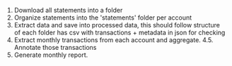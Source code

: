 1. Download all statements into a folder
2. Organize statements into the 'statements' folder per account
3. Extract data and save into processed data, this should follow structure of each folder has csv with transactions + metadata in json for checking
4. Extract monthly transactions from each account and aggregate.
   4.5. Annotate those transactions
5. Generate monthly report.
